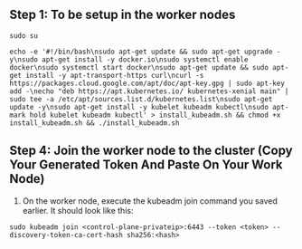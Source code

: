 ## Step 1: To be setup in the worker nodes 
```
sudo su
```
```
echo -e '#!/bin/bash\nsudo apt-get update && sudo apt-get upgrade -y\nsudo apt-get install -y docker.io\nsudo systemctl enable docker\nsudo systemctl start docker\nsudo apt-get update && sudo apt-get install -y apt-transport-https curl\ncurl -s https://packages.cloud.google.com/apt/doc/apt-key.gpg | sudo apt-key add -\necho "deb https://apt.kubernetes.io/ kubernetes-xenial main" | sudo tee -a /etc/apt/sources.list.d/kubernetes.list\nsudo apt-get update -y\nsudo apt-get install -y kubelet kubeadm kubectl\nsudo apt-mark hold kubelet kubeadm kubectl' > install_kubeadm.sh && chmod +x install_kubeadm.sh && ./install_kubeadm.sh
```
## Step 4: Join the worker node to the cluster (Copy Your Generated Token And Paste On Your Work Node)
1. On the worker node, execute the kubeadm join command you saved earlier. It should look like this:
```
sudo kubeadm join <control-plane-privateip>:6443 --token <token> --discovery-token-ca-cert-hash sha256:<hash>
```
